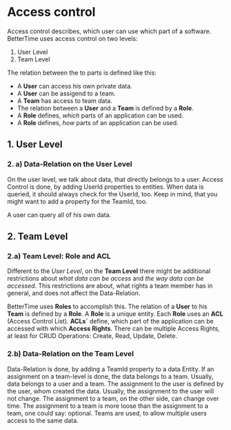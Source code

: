 # Access control

Access control describes, which user can use which part of a software.
BetterTime uses access control on two levels:

1. User Level
2. Team Level

The relation between the to parts is defined like this:

* A **User** can access his own private data.
* A **User** can be assigend to a team.
* A **Team** has access to team data.
* The relation between a **User** and a **Team** is defined by a **Role**.
* A **Role** defines, *which* parts of an application can be used.
* A **Role** defines, *how* parts of an application can be used.


## 1. User Level

### 2. a) Data-Relation on the User Level

On the user level, we talk about data, that directly belongs to a user.
Access Control is done, by adding UserId properties to entities.
When data is queried, it should always check for the UserId, too.
Keep in mind, that you might want to add a property for the TeamId, too.

A user can query all of his own data.


## 2. Team Level

### 2.a) Team Level: Role and ACL

Different to the *User Level*, on the **Team Level** there might be additional restrictions about *what data can be access*
and *the way data can be accessed*. This restrictions are about, what rights a team member has in general, and does not affect the Data-Relation.

BetterTime uses **Roles** to accomplish this.
The relation of a **User** to his **Team** is defined by a **Role**.
A **Role** is a unique entity.
Each **Role** uses an **ACL** (Access Control List).
**ACLs´** define, which part of the application can be accessed with which **Access Rights**.
There can be multiple Access Rights, at least for CRUD Operations: Create, Read, Update, Delete.


### 2.b) Data-Relation on the Team Level

Data-Relation is done, by adding a TeamId property to a data Entity.
If an assignment on a team-level is done, the data belongs to a team.
Usually, data belongs to a user and a team.
The assignment to the user is defined by the user, whom created the data.
Usually, the assignment to the user will not change.
The assignment to a team, on the other side, can change over time. 
The assignment to a team is more loose than the assignment to a team, one could say: optional.
Teams are used, to allow multiple users access to the same data.